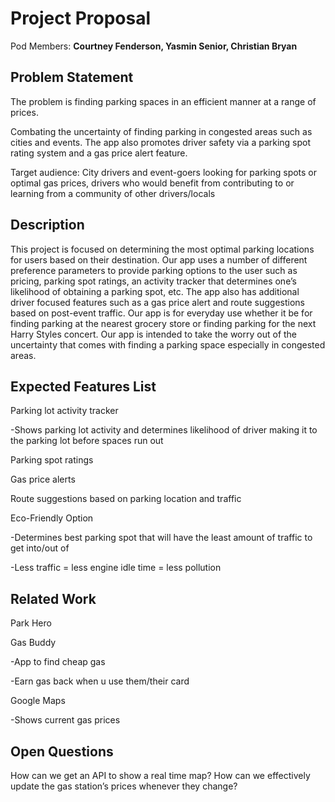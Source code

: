 # Project Proposal

Pod Members: **Courtney Fenderson, Yasmin Senior, Christian Bryan**

## Problem Statement

The problem is finding parking spaces in an efficient manner at a range of prices.

Combating the uncertainty of finding parking in congested areas such as cities and events. The app also promotes driver safety via a parking spot rating system and a gas price alert feature.

Target audience: City drivers and event-goers looking for parking spots or optimal gas prices, drivers who would benefit from contributing to or learning from a community of other drivers/locals


## Description

This project is focused on determining the most optimal parking locations for users based on their destination. Our app uses a number of different preference parameters to provide parking options to the user such as pricing, parking spot ratings, an activity tracker that determines one’s likelihood of obtaining a parking spot, etc. The app also has additional driver focused features such as a gas price alert and route suggestions based on post-event traffic. Our app is for everyday use whether it be for finding parking at the nearest grocery store or finding parking for the next Harry Styles concert. Our app is intended to take the worry out of the uncertainty that comes with finding a parking space especially in congested areas.

## Expected Features List

Parking lot activity tracker 

-Shows parking lot activity and determines likelihood of driver making it to the parking lot before spaces run out 

Parking spot ratings

Gas price alerts 

Route suggestions based on parking location and traffic 

Eco-Friendly Option

-Determines best parking spot that will have the least amount of traffic to get into/out of 

-Less traffic = less engine idle time = less pollution 


## Related Work

Park Hero

Gas Buddy

-App to find cheap gas

-Earn gas back when u use them/their card

Google Maps

-Shows current gas prices


## Open Questions

How can we get an API to show a real time map?
How can we effectively update the gas station’s prices whenever they change? 

